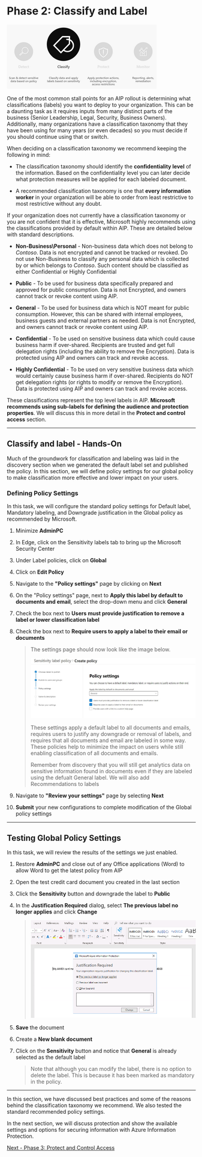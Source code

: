 <page title="Phase 2: Classify and Label" />

# Phase 2: Classify and Label

![classify](./media/classify.png)

One of the most common stall points for an AIP rollout is determining what classifications (labels) you want to deploy to your organization.  This can be a daunting task as it requires inputs from many distinct parts of the business (Senior Leadership, Legal, Security, Business Owners). Additionally, many organizations have a classification taxonomy that they have been using for many years (or even decades) so you must decide if you should continue using that or switch.

When deciding on a classification taxonomy we recommend keeping the following in mind:

- The classification taxonomy should identify the **confidentiality level** of the information. Based on the confidentiality level you can later decide what protection measures will be applied for each labeled document.

- A recommended classification taxonomy is one that **every information worker** in your organization will be able to order from least restrictive to most restrictive without any doubt. 

If your organization does not currently have a classification taxonomy or you are not confident that it is effective, Microsoft highly recommends using the classifications provided by default within AIP. These are detailed below with standard descriptions.

- **Non-Business\Personal** - Non-business data which does not belong to *Contoso*. Data is not encrypted and cannot be tracked or revoked. Do not use Non-Business to classify any personal data which is collected by or which belongs to *Contoso*. Such content should be classified as either Confidential or Highly Confidential

- **Public** - To be used for business data specifically prepared and approved for public consumption. Data is not Encrypted, and owners cannot track or revoke content using AIP.

- **General** - To be used for business data which is NOT meant for public consumption. However, this can be shared with internal employees, business guests and external partners as needed. Data is not Encrypted, and owners cannot track or revoke content using AIP.

- **Confidential** - To be used on sensitive business data which could cause business harm if over-shared. Recipients are trusted and get full delegation rights (including the ability to remove the Encryption). Data is protected using AIP and owners can track and revoke access.

- **Highly Confidential** - To be used on very sensitive business data which would certainly cause business harm if over-shared. Recipients do NOT get delegation rights (or rights to modify or remove the Encryption). Data is protected using AIP and owners can track and revoke access.

These classifications represent the top level labels in AIP. **Microsoft recommends using sub-labels for defining the audience and protection properties**.  We will discuss this in more detail in the **Protect and control access** section.

---
## Classify and label - Hands-On

Much of the groundwork for classification and labeling was laid in the discovery section when we generated the default label set and published the policy.  In this section, we will define policy settings for our global policy to make classification more effective and lower impact on your users.

### Defining Policy Settings

In this task, we will configure the standard policy settings for Default label, Mandatory labeling, and Downgrade justification in the Global policy as recommended by Microsoft.

1. Minimize **AdminPC**
2. In Edge, click on the Sensitivity labels tab to bring up the Microsoft Security Center
3. Under Label policies, click on **Global**
4. Click on **Edit Policy**
5.  Navigate to the **"Policy settings"** page by clicking on **Next**
6. On the "Policy settings" page, next to **Apply this label by default to documents and email**, select the drop-down menu and click **General**
7.  Check the box next to **Users must provide justification to remove a label or lower classification label**
8.  Check the box next to **Require users to apply a label to their email or documents**

	>The settings page should now look like the image below.  
	>
	>![](./media/policy_settings.JPG)
	> 
	>These settings apply a default label to all documents and emails, requires users to justify any downgrade or removal of labels, and requires that all documents and email are labeled in some way.  These policies help to minimize the impact on users while still enabling classification of all documents and emails. 
	> 
	>Remember from discovery that you will still get analytics data on sensitive information found in documents even if they are labeled using the defualt General label. We will also add Recommendations to labels 
9. Navigate to **"Review your settings"** page by selecting **Next** 
10. **Submit** your new configurations to complete modification of the Global policy settings

---
## Testing Global Policy Settings

In this task, we will review the results of the settings we just enabled.

1. Restore **AdminPC** and close out of any Office applications (Word) to allow Word to get the latest policy from AIP
2. Open the test credit card document you created in the last section
3. Click the **Sensitivity** button and downgrade the label to **Public**
4. In the **Justification Required** dialog, select **The previous label no longer applies** and click **Change**

	>![](./media/justification.png)

5. **Save** the document
6. Create a **New blank document**
7. Click on the **Sensitivity** button and notice that **General** is already selected as the default label
    
	>Note that although you can modify the label, there is no option to delete the label. This is because it has been marked as mandatory in the policy.

---
In this section, we have discussed best practices and some of the reasons behind the classification taxonomy we recommend. We also tested the standard recommended policy settings.

In the next section, we will discuss protection and show the available settings and options for securing information with Azure Information Protection.
 
[Next - Phase 3: Protect and Control Access](4.Protect.md) 
